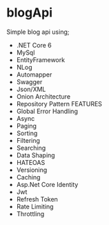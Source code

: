 # blogApi
Simple blog api using;
 * .NET Core 6
 * MySql
 * EntityFramework
 * NLog
 * Automapper
 * Swagger
 * Json/XML
 * Onion Architecture
 * Repository Pattern
   FEATURES
 * Global Error Handling
 * Async
 * Paging
 * Sorting
 * Filtering
 * Searching
 * Data Shaping
 * HATEOAS
 * Versioning
 * Caching
 * Asp.Net Core Identity
 * Jwt
 * Refresh Token
 * Rate Limiting
 * Throttling
